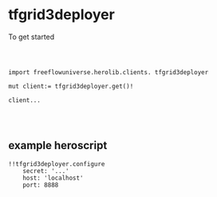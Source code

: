 # tfgrid3deployer

To get started

```vlang



import freeflowuniverse.herolib.clients. tfgrid3deployer

mut client:= tfgrid3deployer.get()!

client...




```

## example heroscript

```hero
!!tfgrid3deployer.configure
    secret: '...'
    host: 'localhost'
    port: 8888
```
